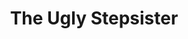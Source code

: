 ---
title: "The Ugly Stepsister"
year: 2025
rating: 3
stars: "★★★"
liked: false
rewatched: false
permalink: "the-ugly-stepsister"
watched_on: 2025-05-10
---